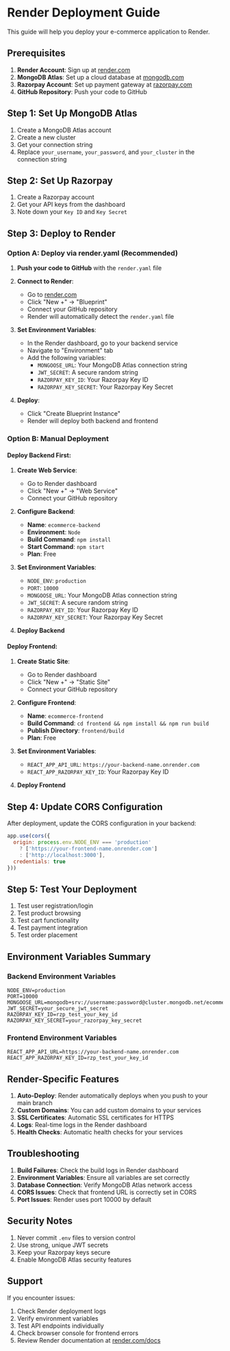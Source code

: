 # Render Deployment Guide

This guide will help you deploy your e-commerce application to Render.

## Prerequisites

1. **Render Account**: Sign up at [render.com](https://render.com)
2. **MongoDB Atlas**: Set up a cloud database at [mongodb.com](https://mongodb.com)
3. **Razorpay Account**: Set up payment gateway at [razorpay.com](https://razorpay.com)
4. **GitHub Repository**: Push your code to GitHub

## Step 1: Set Up MongoDB Atlas

1. Create a MongoDB Atlas account
2. Create a new cluster
3. Get your connection string
4. Replace `your_username`, `your_password`, and `your_cluster` in the connection string

## Step 2: Set Up Razorpay

1. Create a Razorpay account
2. Get your API keys from the dashboard
3. Note down your `Key ID` and `Key Secret`

## Step 3: Deploy to Render

### Option A: Deploy via render.yaml (Recommended)

1. **Push your code to GitHub** with the `render.yaml` file

2. **Connect to Render**:
   - Go to [render.com](https://render.com)
   - Click "New +" → "Blueprint"
   - Connect your GitHub repository
   - Render will automatically detect the `render.yaml` file

3. **Set Environment Variables**:
   - In the Render dashboard, go to your backend service
   - Navigate to "Environment" tab
   - Add the following variables:
     - `MONGOOSE_URL`: Your MongoDB Atlas connection string
     - `JWT_SECRET`: A secure random string
     - `RAZORPAY_KEY_ID`: Your Razorpay Key ID
     - `RAZORPAY_KEY_SECRET`: Your Razorpay Key Secret

4. **Deploy**:
   - Click "Create Blueprint Instance"
   - Render will deploy both backend and frontend

### Option B: Manual Deployment

#### Deploy Backend First:

1. **Create Web Service**:
   - Go to Render dashboard
   - Click "New +" → "Web Service"
   - Connect your GitHub repository

2. **Configure Backend**:
   - **Name**: `ecommerce-backend`
   - **Environment**: `Node`
   - **Build Command**: `npm install`
   - **Start Command**: `npm start`
   - **Plan**: Free

3. **Set Environment Variables**:
   - `NODE_ENV`: `production`
   - `PORT`: `10000`
   - `MONGOOSE_URL`: Your MongoDB Atlas connection string
   - `JWT_SECRET`: A secure random string
   - `RAZORPAY_KEY_ID`: Your Razorpay Key ID
   - `RAZORPAY_KEY_SECRET`: Your Razorpay Key Secret

4. **Deploy Backend**

#### Deploy Frontend:

1. **Create Static Site**:
   - Go to Render dashboard
   - Click "New +" → "Static Site"
   - Connect your GitHub repository

2. **Configure Frontend**:
   - **Name**: `ecommerce-frontend`
   - **Build Command**: `cd frontend && npm install && npm run build`
   - **Publish Directory**: `frontend/build`
   - **Plan**: Free

3. **Set Environment Variables**:
   - `REACT_APP_API_URL`: `https://your-backend-name.onrender.com`
   - `REACT_APP_RAZORPAY_KEY_ID`: Your Razorpay Key ID

4. **Deploy Frontend**

## Step 4: Update CORS Configuration

After deployment, update the CORS configuration in your backend:

```javascript
app.use(cors({
  origin: process.env.NODE_ENV === 'production' 
    ? ['https://your-frontend-name.onrender.com'] 
    : ['http://localhost:3000'],
  credentials: true
}))
```

## Step 5: Test Your Deployment

1. Test user registration/login
2. Test product browsing
3. Test cart functionality
4. Test payment integration
5. Test order placement

## Environment Variables Summary

### Backend Environment Variables
```
NODE_ENV=production
PORT=10000
MONGOOSE_URL=mongodb+srv://username:password@cluster.mongodb.net/ecommerce
JWT_SECRET=your_secure_jwt_secret
RAZORPAY_KEY_ID=rzp_test_your_key_id
RAZORPAY_KEY_SECRET=your_razorpay_key_secret
```

### Frontend Environment Variables
```
REACT_APP_API_URL=https://your-backend-name.onrender.com
REACT_APP_RAZORPAY_KEY_ID=rzp_test_your_key_id
```

## Render-Specific Features

1. **Auto-Deploy**: Render automatically deploys when you push to your main branch
2. **Custom Domains**: You can add custom domains to your services
3. **SSL Certificates**: Automatic SSL certificates for HTTPS
4. **Logs**: Real-time logs in the Render dashboard
5. **Health Checks**: Automatic health checks for your services

## Troubleshooting

1. **Build Failures**: Check the build logs in Render dashboard
2. **Environment Variables**: Ensure all variables are set correctly
3. **Database Connection**: Verify MongoDB Atlas network access
4. **CORS Issues**: Check that frontend URL is correctly set in CORS
5. **Port Issues**: Render uses port 10000 by default

## Security Notes

1. Never commit `.env` files to version control
2. Use strong, unique JWT secrets
3. Keep your Razorpay keys secure
4. Enable MongoDB Atlas security features

## Support

If you encounter issues:
1. Check Render deployment logs
2. Verify environment variables
3. Test API endpoints individually
4. Check browser console for frontend errors
5. Review Render documentation at [render.com/docs](https://render.com/docs) 